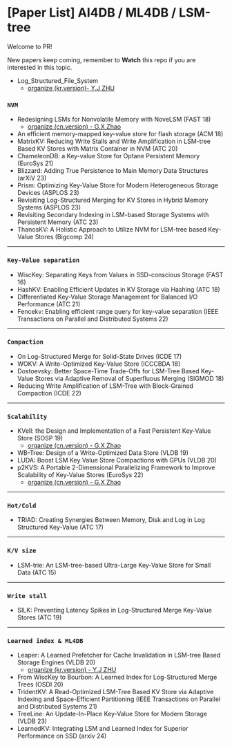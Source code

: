 # [Paper List] AI4DB / ML4DB / LSM-tree


Welcome to PR!

New papers keep coming, remember to **Watch** this repo if you are interested in this topic.

* Log_Structured_File_System
   - [organize (kr.version)- Y.J ZHU](Log-Structured_File_System/Log-Sturctured_File_System_zhengli.pdf)

### `NVM`

* Redesigning LSMs for Nonvolatile Memory with NoveLSM (FAST 18)  
   - [organize (cn.version) - G.X Zhao](NVMe/NoveLSM_review.md)
* An efficient memory-mapped key-value store for flash storage (ACM 18)
* MatrixKV: Reducing Write Stalls and Write Amplification in LSM-tree Based KV Stores with Matrix Container in NVM (ATC 20)
* ChameleonDB: a Key-value Store for Optane Persistent Memory (EuroSys 21)
* Blizzard: Adding True Persistence to Main Memory Data Structures (arXiV 23)
* Prism: Optimizing Key-Value Store for Modern Heterogeneous Storage Devices (ASPLOS 23)
* Revisiting Log-Structured Merging for KV Stores in Hybrid Memory Systems (ASPLOS 23)
* Revisiting Secondary Indexing in LSM-based Storage Systems with Persistent Memory (ATC 23)
* ThanosKV: A Holistic Approach to Utilize NVM for LSM-tree based Key-Value Stores (Bigcomp 24)

---

### `Key-Value separation`

* WiscKey: Separating Keys from Values in SSD-conscious Storage (FAST 16)
* HashKV: Enabling Efficient Updates in KV Storage via Hashing (ATC 18)
* Differentiated Key-Value Storage Management for Balanced I/O Performance (ATC 21)
* Fencekv: Enabling efficient range query for key-value separation (IEEE Transactions on Parallel and Distributed Systems 22)

---

### `Compaction`

* On Log-Structured Merge for Solid-State Drives (ICDE 17)
* WOKV: A Write-Optimized Key-Value Store (ICCCBDA 18)
* Dostoevsky: Better Space-Time Trade-Offs for LSM-Tree Based Key-Value Stores via Adaptive Removal of Superfluous Merging (SIGMOD 18)
* Reducing Write Amplification of LSM-Tree with Block-Grained Compaction (ICDE 22)

---

### `Scalability`

* KVell: the Design and Implementation of a Fast Persistent Key-Value Store (SOSP 19)  
   - [organize (cn.version) - G.X Zhao](Scalability/sosp19-kvell.md)
* WB-Tree: Design of a Write-Optimized Data Store (VLDB 19)
* LUDA: Boost LSM Key Value Store Compactions with GPUs (VLDB 20)
* p2KVS: A Portable 2-Dimensional Parallelizing Framework to Improve Scalability of Key-Value Stores (EuroSys 22)  
   - [organize (cn.version) - G.X Zhao](Scalability/p2KVS_EuroSys'22.md)

---

### `Hot/Cold`

* TRIAD: Creating Synergies Between Memory, Disk and Log in Log Structured Key-Value (ATC 17)

---

### `K/V size`

* LSM-trie: An LSM-tree-based Ultra-Large Key-Value Store for Small Data (ATC 15)

---

### `Write stall`

* SILK: Preventing Latency Spikes in Log-Structured Merge Key-Value Stores (ATC 19)

---

### `Learned index & ML4DB`

* Leaper: A Learned Prefetcher for Cache Invalidation in LSM-tree Based Storage Engines (VLDB 20)  
   - [organize (kr.version) - Y.J ZHU](AI_LSM-T/Leaper.pdf)
* From WiscKey to Bourbon: A Learned Index for Log-Structured Merge Trees (OSDI 20)
* TridentKV: A Read-Optimized LSM-Tree Based KV Store via Adaptive Indexing and Space-Efficient Partitioning (IEEE Transactions on Parallel and Distributed Systems 21)
* TreeLine: An Update-In-Place Key-Value Store for Modern Storage (VLDB 23)
* LearnedKV: Integrating LSM and Learned Index for Superior Performance on SSD (arxiv 24)



